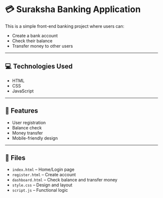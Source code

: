 # 💳 Suraksha Banking Application

This is a simple front-end banking project where users can:

- Create a bank account
- Check their balance
- Transfer money to other users

---

## 💻 Technologies Used

- HTML
- CSS
- JavaScript

---

## 🚀 Features

- User registration
- Balance check
- Money transfer
- Mobile-friendly design

---

## 📁 Files

- `index.html` – Home/Login page
- `register.html` – Create account
- `dashboard.html` – Check balance and transfer money
- `style.css` – Design and layout
- `script.js` – Functional logic

